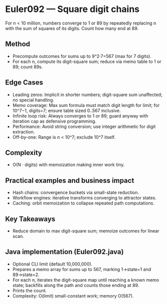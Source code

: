 # Euler092 — Square digit chains

For n < 10 million, numbers converge to 1 or 89 by repeatedly replacing n with the sum of squares of its digits. Count how many end at 89.

## Method

- Precompute outcomes for sums up to 9^2·7=567 (max for 7 digits).
- For each n, compute its digit-square sum; reduce via memo table to 1 or 89; count 89s.

## Edge Cases
- Leading zeros: Implicit in shorter numbers; digit-square sum unaffected; no special handling.
- Memo coverage: Max sum formula must match digit length for limit; for 10^7−1, digits=7; ensure table sized 0..567 inclusive.
- Infinite loop risk: Always converges to 1 or 89; guard anyway with iteration cap as defensive programming.
- Performance: Avoid string conversion; use integer arithmetic for digit extraction.
- Off-by-one: Range is n < 10^7; exclude 10^7 itself.

## Complexity
- O(N · digits) with memoization making inner work tiny.

## Practical examples and business impact
- Hash chains: convergence buckets via small-state reduction.
- Workflow engines: iterative transforms converging to attractor states.
- Caching: orbit memoization to collapse repeated path computations.

## Key Takeaways
- Reduce domain to max digit-square sum; memoize outcomes for linear scan.

## Java implementation (Euler092.java)
- Optional CLI limit (default 10,000,000).
- Prepares a memo array for sums up to 567, marking 1→state=1 and 89→state=2.
- For each n, iterates the digit-square map until reaching a known memo state; backfills along the path and counts those ending at 89.
- Prints the count.
- Complexity: O(limit) small-constant work; memory O(567).
